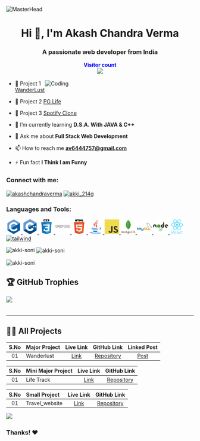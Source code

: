 ![MasterHead](https://user-images.githubusercontent.com/74038190/241765440-80728820-e06b-4f96-9c9e-9df46f0cc0a5.gif)

<h1 align="center">Hi 👋, I'm Akash Chandra Verma</h1>
<h3 align="center">A passionate web developer from India</h3>
<p align="center">
  <b style="color: blue;  ">Visitor count</b>
  <br>
  <a style="" href="https://github.com/Akki-soni">
  <img src="https://komarev.com/ghpvc/?username=akki-soni&label=Profile%20views&color=0e75b6&style=flat" />
  </a>
</p>
<img align="right" alt="Coding" width="400" src="https://aster.cloud/wp-content/uploads/2022/11/compiling-code.gif">

- 🔭 Project 1 [WanderLust](https://wanderlust-a-traveller-s-website.onrender.com/)

- 👯 Project 2 [PG Life](https://pg-lifes.vercel.app/)

- 🤝 Project 3 [Spotify Clone](https://spotify-tan-iota.vercel.app/)

- 🌱 I’m currently learning **D.S.A. With JAVA & C++**

- 💬 Ask me about **Full Stack Web Development**

- 📫 How to reach me **av6444757@gmail.com**

- ⚡ Fun fact **I Think I am Funny**

<h3 align="left">Connect with me:</h3>
<p align="left">
<a href="https://linkedin.com/in/akashchandraverma" target="blank"><img align="center" src="https://raw.githubusercontent.com/rahuldkjain/github-profile-readme-generator/master/src/images/icons/Social/linked-in-alt.svg" alt="akashchandraverma" height="30" width="40" /></a>
<a href="https://instagram.com/akki_214g" target="blank"><img align="center" src="https://raw.githubusercontent.com/rahuldkjain/github-profile-readme-generator/master/src/images/icons/Social/instagram.svg" alt="akki_214g" height="30" width="40" /></a>
</p>

<h3 align="left">Languages and Tools:</h3>
<p align="left"> <a href="https://www.cprogramming.com/" target="_blank" rel="noreferrer"> <img src="https://raw.githubusercontent.com/devicons/devicon/master/icons/c/c-original.svg" alt="c" width="40" height="40"/> </a> <a href="https://www.w3schools.com/cpp/" target="_blank" rel="noreferrer"> <img src="https://raw.githubusercontent.com/devicons/devicon/master/icons/cplusplus/cplusplus-original.svg" alt="cplusplus" width="40" height="40"/> </a> <a href="https://www.w3schools.com/css/" target="_blank" rel="noreferrer"> <img src="https://raw.githubusercontent.com/devicons/devicon/master/icons/css3/css3-original-wordmark.svg" alt="css3" width="40" height="40"/> </a> <a href="https://expressjs.com" target="_blank" rel="noreferrer"> <img src="https://raw.githubusercontent.com/devicons/devicon/master/icons/express/express-original-wordmark.svg" alt="express" width="40" height="40"/> </a> <a href="https://www.w3.org/html/" target="_blank" rel="noreferrer"> <img src="https://raw.githubusercontent.com/devicons/devicon/master/icons/html5/html5-original-wordmark.svg" alt="html5" width="40" height="40"/> </a> <a href="https://www.java.com" target="_blank" rel="noreferrer"> <img src="https://raw.githubusercontent.com/devicons/devicon/master/icons/java/java-original.svg" alt="java" width="40" height="40"/> </a> <a href="https://developer.mozilla.org/en-US/docs/Web/JavaScript" target="_blank" rel="noreferrer"> <img src="https://raw.githubusercontent.com/devicons/devicon/master/icons/javascript/javascript-original.svg" alt="javascript" width="40" height="40"/> </a> <a href="https://www.mongodb.com/" target="_blank" rel="noreferrer"> <img src="https://raw.githubusercontent.com/devicons/devicon/master/icons/mongodb/mongodb-original-wordmark.svg" alt="mongodb" width="40" height="40"/> </a> <a href="https://www.mysql.com/" target="_blank" rel="noreferrer"> <img src="https://raw.githubusercontent.com/devicons/devicon/master/icons/mysql/mysql-original-wordmark.svg" alt="mysql" width="40" height="40"/> </a> <a href="https://nodejs.org" target="_blank" rel="noreferrer"> <img src="https://raw.githubusercontent.com/devicons/devicon/master/icons/nodejs/nodejs-original-wordmark.svg" alt="nodejs" width="40" height="40"/> </a> <a href="https://reactjs.org/" target="_blank" rel="noreferrer"> <img src="https://raw.githubusercontent.com/devicons/devicon/master/icons/react/react-original-wordmark.svg" alt="react" width="40" height="40"/> </a> <a href="https://tailwindcss.com/" target="_blank" rel="noreferrer"> <img src="https://www.vectorlogo.zone/logos/tailwindcss/tailwindcss-icon.svg" alt="tailwind" width="40" height="40"/> </a> </p>

<p><img align="left" src="https://github-readme-stats.vercel.app/api/top-langs?username=akki-soni&show_icons=true&locale=en&layout=compact" alt="akki-soni" /></p>

<p>&nbsp;<img align="center" src="https://github-readme-stats.vercel.app/api?username=akki-soni&show_icons=true&locale=en" alt="akki-soni" /></p>

<p><img align="center" src="https://github-readme-streak-stats.herokuapp.com/?user=akki-soni&" alt="akki-soni" /></p>

## 🏆 GitHub Trophies

[![](https://github-profile-trophy.vercel.app/?username=shanedrasingh&theme=radical&no-frame=false&no-bg=false&margin-w=4)](https://github.com/shanedrasingh)<br><br>

---


## 🧑‍🏫 All Projects

| S.No | Major Project  |                        Live Link                        |                         GitHub Link                          |                                                                               Linked Post                                                                                |
| :--: | :------------- | :-----------------------------------------------------: | :----------------------------------------------------------: | :----------------------------------------------------------------------------------------------------------------------------------------------------------------------: |
|  01  | Wanderlust       | [Link](https://wanderlust-project-shanedra.onrender.com)       | [Repository](https://github.com/ShanedraSingh/wanderlust-project)       |     [Post](https://www.linkedin.com/posts/shanedra-singh-47342821a_hello-everyone-im-presenting-wanderlust-activity-7227628574596288512-l5uT?utm_source=share&utm_medium=member_desktop)      |


| S.No | Mini Major Project |                       Live Link                        |                                 GitHub Link                                  |
| :--: | :----------------- | :----------------------------------------------------: | :--------------------------------------------------------------------------: |
|  01  | Life Track         |     [Link]()      |           [Repository](#)            |

| S.No | Small Project    |                        Live Link                         |                          GitHub Link                           |
| :--: | :--------------- | :------------------------------------------------------: | :------------------------------------------------------------: |
|  01  | Travel_website      |       [Link](https://shanedrasingh.github.io/Travel_website/)       |    [Repository](https://github.com/ShanedraSingh/Travel_website)    |

<a href="https://github.com/https:ShanedraSingh">
  <img src="https://imgur.com/rilHVxA.png"/>
</a>

<!-- <h3>Thanks! &#10084;<i class="fa fa-heart" style="font-size:48px;color:red"></i></h3> -->
<h3>Thanks! &#10084;</h3>

